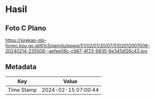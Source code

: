 # Hasil

## Foto C Plano

https://sirekap-obj-formc.kpu.go.id/61c5/pemilu/ppwp/51/02/01/20/07/5102012007008-20240214-235506--aefee08c-c987-4f23-9935-6e341df26c43.jpg


## Metadata

| Key        | Value               |
| ---------- | ------------------- |
| Time Stamp | 2024-02-15 07:00:44 |



